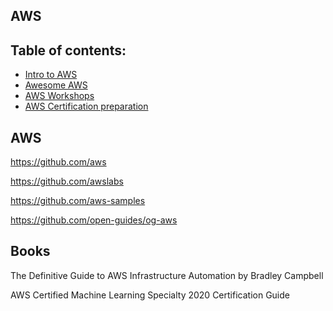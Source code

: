 
## AWS

## Table of contents:

- [Intro to AWS](#aws)
- [Awesome AWS](https://github.com/donnemartin/awesome-aws)
- [AWS Workshops](AwsWorkShops)
- [AWS Certification preparation](AwsCert)

## AWS
https://github.com/aws

https://github.com/awslabs

https://github.com/aws-samples


https://github.com/open-guides/og-aws


## Books

The Definitive Guide to AWS Infrastructure Automation by Bradley Campbell 

AWS Certified Machine Learning Specialty 2020 Certification Guide 


